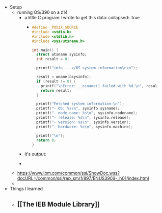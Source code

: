 - Setup
	- running OS/390 on a z14
		- a little C program I wrote to get this data:
		  collapsed:: true
			- ```C
			  #define _POSIX_SOURCE
			  #include <stdio.h>
			  #include <stdlib.h>
			  #include <sys/utsname.h>
			  
			  int main() {
			    struct utsname sysinfo;
			    int result = 0;
			  
			    printf("info -- z/OS system information\n\n");
			  
			    result = uname(&sysinfo);
			    if (result != 0) {
			      printf("\nError: __osname() failed with %d.\n", result);
			      return result;
			    }
			  
			    printf("Fetched system information:\n");
			    printf("- OS: %s\n", sysinfo.sysname);
			    printf("- node name: %s\n", sysinfo.nodename);
			    printf("- release: %s\n", sysinfo.release);
			    printf("- version: %s\n", sysinfo.version);
			    printf("- hardware: %s\n", sysinfo.machine);
			  
			    printf("\n");
			    return 0;
			  }
			  ```
		- it's output:
		- ```
		  ```
	- https://www.ibm.com/common/ssi/ShowDoc.wss?docURL=/common/ssi/rep_sm/1/897/ENUS3906-_h01/index.html
	-
- Things I learned
	- [[The IEB Module Library]]
		-
